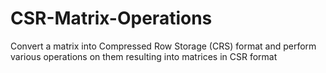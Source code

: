 # CSR-Matrix-Operations
Convert a matrix into Compressed Row Storage (CRS) format and perform various operations on them resulting into matrices in CSR format

